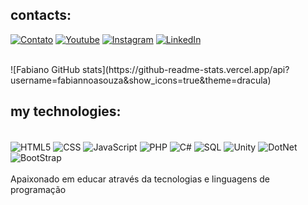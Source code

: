 
## contacts:

[![Contato](https://img.shields.io/badge/Gmail-D14836?style=for-the-badge&logo=gmail&logoColor=white)](https://www.gmail.com)
[![Youtube](https://img.shields.io/badge/YouTube-FF0000?style=for-the-badge&logo=youtube&logoColor=white)](https://www.youtube.com)
[![Instagram](https://img.shields.io/badge/Instagram-E4405F?style=for-the-badge&logo=instagram&logoColor=white)](https://www.instagram.com)
[![LinkedIn](https://img.shields.io/badge/LinkedIn-0077B5?style=for-the-badge&logo=linkedin&logoColor=white)](https://www.linkedin.com)

<div style="display: inline_block"><br/>
![Fabiano GitHub stats](https://github-readme-stats.vercel.app/api?username=fabiannoasouza&show_icons=true&theme=dracula)
</div>

## my technologies:

<div style="display: inline_block"><br/>
<img align="center" alt="HTML5" src="https://img.shields.io/badge/HTML-239120?style=for-the-badge&logo=html5&logoColor=white" />
<img align="center" alt="CSS" src="https://img.shields.io/badge/CSS-239120?&style=for-the-badge&logo=css3&logoColor=white" />
<img align="center" alt="JavaScript" src="https://img.shields.io/badge/JavaScript-F7DF1E?style=for-the-badge&logo=javascript&logoColor=black" />
<img align="center" alt="PHP" src="https://img.shields.io/badge/PHP-777BB4?style=for-the-badge&logo=php&logoColor=white" />
<img align="center" alt="C#" src="https://img.shields.io/badge/C%23-239120?style=for-the-badge&logo=c-sharp&logoColor=white" />
<img align="center" alt="SQL" src="https://img.shields.io/badge/MySQL-00000F?style=for-the-badge&logo=mysql&logoColor=white" />
<img align="center" alt="Unity" src="https://img.shields.io/badge/Unity-100000?style=for-the-badge&logo=unity&logoColor=white" />
<img align="center" alt="DotNet" src="https://img.shields.io/badge/.NET-5C2D91?style=for-the-badge&logo=.net&logoColor=white" />
<img align="center" alt="BootStrap" src="https://img.shields.io/badge/Bootstrap-563D7C?style=for-the-badge&logo=bootstrap&logoColor=white" />
</div>
<BR/>
Apaixonado em educar através da tecnologias e linguagens de programação

